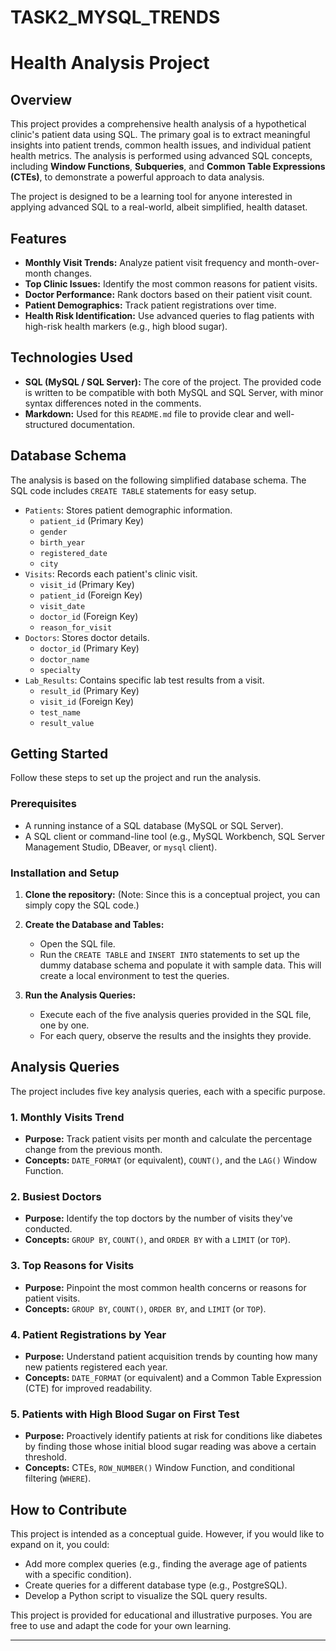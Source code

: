 # TASK2_MYSQL_TRENDS
# Health Analysis Project

## Overview

This project provides a comprehensive health analysis of a hypothetical clinic's patient data using SQL. The primary goal is to extract meaningful insights into patient trends, common health issues, and individual patient health metrics. The analysis is performed using advanced SQL concepts, including **Window Functions**, **Subqueries**, and **Common Table Expressions (CTEs)**, to demonstrate a powerful approach to data analysis.

The project is designed to be a learning tool for anyone interested in applying advanced SQL to a real-world, albeit simplified, health dataset.

## Features

* **Monthly Visit Trends:** Analyze patient visit frequency and month-over-month changes.
* **Top Clinic Issues:** Identify the most common reasons for patient visits.
* **Doctor Performance:** Rank doctors based on their patient visit count.
* **Patient Demographics:** Track patient registrations over time.
* **Health Risk Identification:** Use advanced queries to flag patients with high-risk health markers (e.g., high blood sugar).

## Technologies Used

* **SQL (MySQL / SQL Server):** The core of the project. The provided code is written to be compatible with both MySQL and SQL Server, with minor syntax differences noted in the comments.
* **Markdown:** Used for this `README.md` file to provide clear and well-structured documentation.

## Database Schema

The analysis is based on the following simplified database schema. The SQL code includes `CREATE TABLE` statements for easy setup.

* `Patients`: Stores patient demographic information.
    * `patient_id` (Primary Key)
    * `gender`
    * `birth_year`
    * `registered_date`
    * `city`
* `Visits`: Records each patient's clinic visit.
    * `visit_id` (Primary Key)
    * `patient_id` (Foreign Key)
    * `visit_date`
    * `doctor_id` (Foreign Key)
    * `reason_for_visit`
* `Doctors`: Stores doctor details.
    * `doctor_id` (Primary Key)
    * `doctor_name`
    * `specialty`
* `Lab_Results`: Contains specific lab test results from a visit.
    * `result_id` (Primary Key)
    * `visit_id` (Foreign Key)
    * `test_name`
    * `result_value`

## Getting Started

Follow these steps to set up the project and run the analysis.

### Prerequisites

* A running instance of a SQL database (MySQL or SQL Server).
* A SQL client or command-line tool (e.g., MySQL Workbench, SQL Server Management Studio, DBeaver, or `mysql` client).

### Installation and Setup

1.  **Clone the repository:**
    (Note: Since this is a conceptual project, you can simply copy the SQL code.)

2.  **Create the Database and Tables:**
    * Open the SQL file.
    * Run the `CREATE TABLE` and `INSERT INTO` statements to set up the dummy database schema and populate it with sample data. This will create a local environment to test the queries.

3.  **Run the Analysis Queries:**
    * Execute each of the five analysis queries provided in the SQL file, one by one.
    * For each query, observe the results and the insights they provide.

## Analysis Queries

The project includes five key analysis queries, each with a specific purpose.

### 1. Monthly Visits Trend

* **Purpose:** Track patient visits per month and calculate the percentage change from the previous month.
* **Concepts:** `DATE_FORMAT` (or equivalent), `COUNT()`, and the `LAG()` Window Function.

### 2. Busiest Doctors

* **Purpose:** Identify the top doctors by the number of visits they've conducted.
* **Concepts:** `GROUP BY`, `COUNT()`, and `ORDER BY` with a `LIMIT` (or `TOP`).

### 3. Top Reasons for Visits

* **Purpose:** Pinpoint the most common health concerns or reasons for patient visits.
* **Concepts:** `GROUP BY`, `COUNT()`, `ORDER BY`, and `LIMIT` (or `TOP`).

### 4. Patient Registrations by Year

* **Purpose:** Understand patient acquisition trends by counting how many new patients registered each year.
* **Concepts:** `DATE_FORMAT` (or equivalent) and a Common Table Expression (CTE) for improved readability.

### 5. Patients with High Blood Sugar on First Test

* **Purpose:** Proactively identify patients at risk for conditions like diabetes by finding those whose initial blood sugar reading was above a certain threshold.
* **Concepts:** CTEs, `ROW_NUMBER()` Window Function, and conditional filtering (`WHERE`).

## How to Contribute

This project is intended as a conceptual guide. However, if you would like to expand on it, you could:

* Add more complex queries (e.g., finding the average age of patients with a specific condition).
* Create queries for a different database type (e.g., PostgreSQL).
* Develop a Python script to visualize the SQL query results.



This project is provided for educational and illustrative purposes. You are free to use and adapt the code for your own learning.

---
